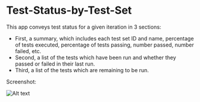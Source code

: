 Test-Status-by-Test-Set
================================

This app conveys test status for a given iteration in 3 sections:

- First, a summary, which includes each test set ID and name, percentage of tests executed, percentage of tests passing, number passed, number failed, etc.
- Second, a list of the tests which have been run and whether they passed or failed in their last run.
- Third, a list of the tests which are remaining to be run.

Screenshot:<P>
![Alt text](https://github.com/jkrooswyk/Test-Status-by-Test-Set/raw/master/Screenshot.png)
